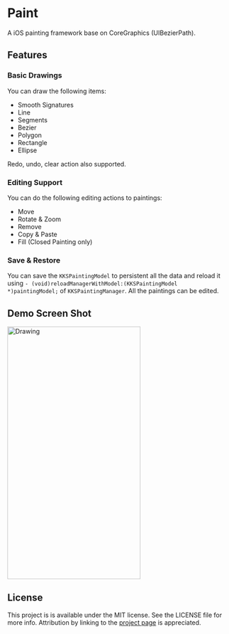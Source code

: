 # Paint

A iOS painting framework base on CoreGraphics (UIBezierPath).

## Features 

### Basic Drawings

You can draw the following items:

* Smooth Signatures
* Line
* Segments
* Bezier
* Polygon
* Rectangle
* Ellipse

Redo, undo, clear  action also supported.

### Editing Support

You can do the following editing actions to paintings:

* Move
* Rotate & Zoom
* Remove
* Copy & Paste
* Fill (Closed Painting only)

### Save & Restore

You can save the `KKSPaintingModel` to persistent all the data and reload it using `- (void)reloadManagerWithModel:(KKSPaintingModel *)paintingModel;` of `KKSPaintingManager`. All the paintings can be edited.


## Demo Screen Shot

<img src="https://github.com/kukushi/Paint/blob/master/ScreenShoot/Screen%20shot%201.png?raw=true" alt="Drawing" style="width: 300px; height: 568px;"/>

## License

This project is is available under the MIT license. See the LICENSE file for more info. Attribution by linking to the [project page](https://github.com/kukushi/Paint) is appreciated.